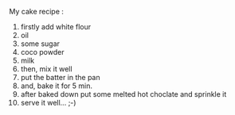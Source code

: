 My cake recipe :

1. firstly add white flour
2. oil 
3. some sugar 
4. coco powder 
5. milk 
6. then, mix it well 
7. put the batter in the pan 
8. and, bake it for 5 min.
9. after baked down put some melted hot choclate and sprinkle it 
10. serve it well... ;-)